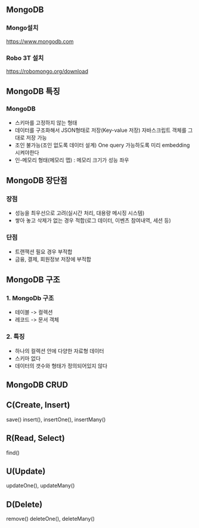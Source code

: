 ## MongoDB
### Mongo설치
https://www.mongodb.com
### Robo 3T 설치
https://robomongo.org/download

## MongoDB 특징
### MongoDB 
- 스키마를 고정하지 않는 형태
- 데이터를 구조화해서 JSON형태로 저장(Key-value 저장) 자바스크립트 객체를 그대로 저장 가능
- 조인 불가능(조인 없도록 데이터 설계) One query 가능하도록 미리 embedding시켜야한다
- 인-메모리 형태(메모리 맵) : 메모리 크기가 성능 좌우

## MongoDB 장단점
### 장점
- 성능을 최우선으로 고려(실시간 처리, 대용량 메시징 시스템)
- 쌓아 놓고 삭제가 없는 경우 적합(로그 데이터, 이벤츠 참여내역, 세션 등)
### 단점
- 트랜잭션 필요 경우 부적합
- 금융, 결제, 회원정보 저장에 부적합

## MongoDB 구조
### 1. MongoDb 구조
- 테이블 -> 컬렉션
- 레코드 -> 문서 객체

### 2. 특징 
- 하나의 컬렉션 안에 다양한 자료형 데이터
- 스키마 없다
- 데이터의 갯수와 형태가 정의되어있지 않다

## MongoDB CRUD
## C(Create, Insert)
save()
insert(), insertOne(), insertMany()
## R(Read, Select)
find()
## U(Update)
updateOne(), updateMany()
## D(Delete)
remove() 
deleteOne(), deleteMany()

